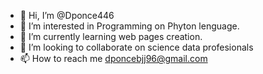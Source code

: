 - 👋 Hi, I’m @Dponce446
- 👀 I’m interested in Programming on Phyton lenguage.
- 🌱 I’m currently learning web pages creation.
- 💞️ I’m looking to collaborate on science data profesionals
- 📫 How to reach me dponcebjj96@gmail.com

<!---
Dponce446/Dponce446 is a ✨ special ✨ repository because its `README.md` (this file) appears on your GitHub profile.
You can click the Preview link to take a look at your changes.
--->
